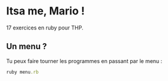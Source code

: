 # Itsa me, Mario !

17 exercices en ruby pour THP.

## Un menu ?

Tu peux faire tourner les programmes en passant par le menu :

```ruby
ruby menu.rb
```
